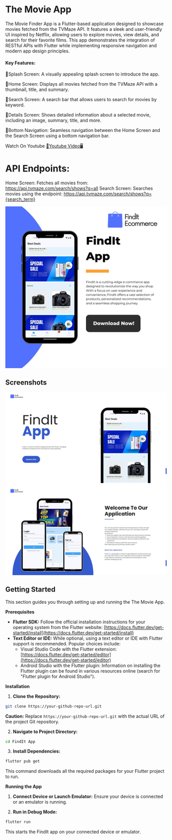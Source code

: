 
# The Movie App

The Movie Finder App is a Flutter-based application designed to showcase movies fetched from the TVMaze API. It features a sleek and user-friendly UI inspired by Netflix, allowing users to explore movies, view details, and search for their favorite films. This app demonstrates the integration of RESTful APIs with Flutter while implementing responsive navigation and modern app design principles.

#### Key Features:

🚀Splash Screen: A visually appealing splash screen to introduce the app.

🚀Home Screen: Displays all movies fetched from the TVMaze API with a thumbnail, title, and summary.

🚀Search Screen: A search bar that allows users to search for movies by keyword.

🚀Details Screen: Shows detailed information about a selected movie, including an image, summary, title, and more.

🚀Bottom Navigation: Seamless navigation between the Home Screen and the Search Screen using a bottom navigation bar.


Watch On Youtube <a href="">📲Youtube Video🖥️</a>

# API Endpoints:
Home Screen: Fetches all movies from: 
https://api.tvmaze.com/search/shows?q=all
Search Screen: Searches movies using the endpoint:
https://api.tvmaze.com/search/shows?q={search_term}


  <a href="https://github.com/Sharathk1999/FindIt-Ecommerce-App/releases/download/1.0/app-release.apk"> ![The Movie App Download](https://github.com/Sharathk1999/FindIt-Ecommerce-App/blob/main/Images/Download%201.jpg) </a>


  



## Screenshots

![FindIt](https://github.com/Sharathk1999/FindIt-Ecommerce-App/blob/main/Images/1.jpg)
![Welcome](https://github.com/Sharathk1999/FindIt-Ecommerce-App/blob/main/Images/2.jpg)



## Getting Started

This section guides you through setting up and running the The Movie App.

**Prerequisites**

* **Flutter SDK:** Follow the official installation instructions for your operating system from the Flutter website: [https://docs.flutter.dev/get-started/install](https://docs.flutter.dev/get-started/install)
* **Text Editor or IDE:** While optional, using a text editor or IDE with Flutter support is recommended. Popular choices include:
    * Visual Studio Code with the Flutter extension: [https://docs.flutter.dev/get-started/editor](https://docs.flutter.dev/get-started/editor)
    * Android Studio with the Flutter plugin: Information on installing the Flutter plugin can be found in various resources online (search for "Flutter plugin for Android Studio").

**Installation**

1. **Clone the Repository:**

```bash
git clone https://your-github-repo-url.git
```

**Caution:** Replace `https://your-github-repo-url.git` with the actual URL of the project Git repository.

2. **Navigate to Project Directory:**

```bash
cd FindIt App
```

3. **Install Dependencies:**

```bash
flutter pub get
```

This command downloads all the required packages for your Flutter project to run.

**Running the App**

1. **Connect Device or Launch Emulator:** Ensure your device is connected or an emulator is running.

2. **Run in Debug Mode:**

```bash
flutter run
```

This starts the FindIt app on your connected device or emulator.
